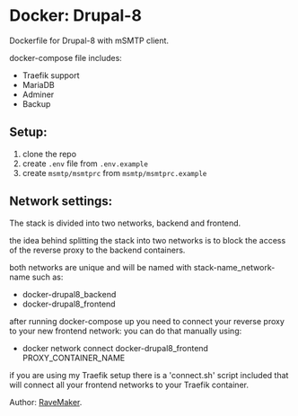 # Docker: Drupal-8
Dockerfile for Drupal-8 with mSMTP client.

docker-compose file includes:
 - Traefik support
 - MariaDB
 - Adminer
 - Backup

## Setup:
1. clone the repo
2. create `.env` file from `.env.example`
3. create `msmtp/msmtprc` from `msmtp/msmtprc.example`

## Network settings:
The stack is divided into two networks, backend and frontend.

the idea behind splitting the stack into two networks
is to block the access of the reverse proxy to the backend containers.

both networks are unique and will be named with stack-name_network-name such as:

- docker-drupal8_backend
- docker-drupal8_frontend

after running docker-compose up you need to connect your reverse proxy to your new frontend network:
 you can do that manually using:
 - docker network connect docker-drupal8_frontend PROXY_CONTAINER_NAME

if you are using my Traefik setup there is a 'connect.sh' script included
that will connect all your frontend networks to your Traefik container.

Author: [RaveMaker][RaveMaker].

[RaveMaker]: http://ravemaker.net
 